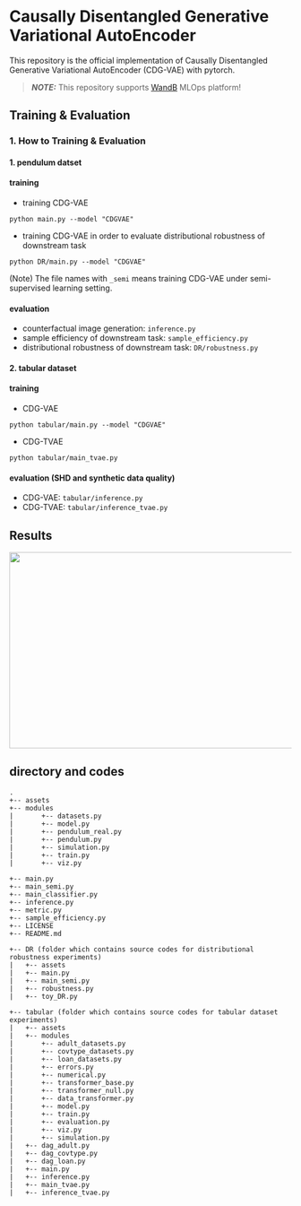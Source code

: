 # Causally Disentangled Generative Variational AutoEncoder

This repository is the official implementation of Causally Disentangled Generative Variational AutoEncoder (CDG-VAE) with pytorch. 

> **_NOTE:_** This repository supports [WandB](https://wandb.ai/site) MLOps platform!

## Training & Evaluation 

### 1. How to Training & Evaluation  

#### 1. pendulum datset

#### training 

- training CDG-VAE
```
python main.py --model "CDGVAE"
```   
- training CDG-VAE in order to evaluate distributional robustness of downstream task
```
python DR/main.py --model "CDGVAE"
```   
(Note) The file names with `_semi` means training CDG-VAE under semi-supervised learning setting.

#### evaluation
- counterfactual image generation: `inference.py`
- sample efficiency of downstream task: `sample_efficiency.py`
- distributional robustness of downstream task: `DR/robustness.py`

#### 2. tabular dataset 

#### training 
- CDG-VAE
```
python tabular/main.py --model "CDGVAE"
```  
- CDG-TVAE
```
python tabular/main_tvae.py 
```  

#### evaluation (SHD and synthetic data quality)
- CDG-VAE: `tabular/inference.py`
- CDG-TVAE: `tabular/inference_tvae.py `

## Results

<center><img  src="https://github.com/an-seunghwan/causal_vae/blob/main/assets/cdgvae_github.png?raw=true" width="800"  height="350"></center>

## directory and codes

```
.
+-- assets 
+-- modules 
|       +-- datasets.py
|       +-- model.py
|       +-- pendulum_real.py
|       +-- pendulum.py
|       +-- simulation.py
|       +-- train.py
|       +-- viz.py

+-- main.py
+-- main_semi.py
+-- main_classifier.py
+-- inference.py
+-- metric.py
+-- sample_efficiency.py
+-- LICENSE
+-- README.md

+-- DR (folder which contains source codes for distributional robustness experiments)
|   +-- assets 
|   +-- main.py
|   +-- main_semi.py
|   +-- robustness.py
|   +-- toy_DR.py

+-- tabular (folder which contains source codes for tabular dataset experiments)
|   +-- assets 
|   +-- modules
|       +-- adult_datasets.py
|       +-- covtype_datasets.py
|       +-- loan_datasets.py
|       +-- errors.py
|       +-- numerical.py
|       +-- transformer_base.py
|       +-- transformer_null.py
|       +-- data_transformer.py
|       +-- model.py
|       +-- train.py
|       +-- evaluation.py
|       +-- viz.py
|       +-- simulation.py
|   +-- dag_adult.py
|   +-- dag_covtype.py
|   +-- dag_loan.py
|   +-- main.py
|   +-- inference.py
|   +-- main_tvae.py
|   +-- inference_tvae.py
```